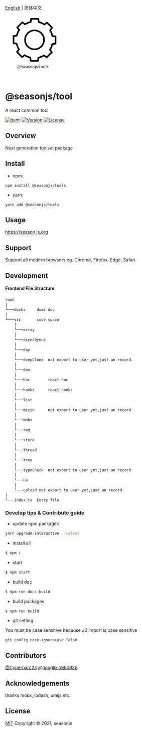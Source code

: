 [English](./README.md) | 简体中文


<img src="./docs/public/icon.svg" width="200">

# @seasonjs/tool

A react common tool  
  
<p align="center">

[![dumi](https://img.shields.io/badge/docs%20by-dumi-blue)](https://github.com/umijs/dumi)
<a href="https://www.npmjs.com/package/@seasonjs/tools"><img src="https://img.shields.io/npm/v/@seasonjs/tools.svg?sanitize=true" alt="Version"></a>
<a href="https://www.npmjs.com/package/@seasonjs/tools"><img src="https://img.shields.io/npm/l/@seasonjs/tools.svg?sanitize=true" alt="License"></a>

</p>

## Overview

Next generation toolset package



## Install

- npm:

```shell
npm install @seasonjs/tools
```

- yarn:

```shell
yarn add @seasonjs/tools
```

## Usage

https://season.js.org

## Support

Support all modern browsers eg. Chrome, Firefox, Edge, Safari.

## Development


#### Frontend File Structure
```
root
│
└───docks     dumi doc 
│   
└───src       code space
    │   
    └───array 
    │   
    └───asyncQyeue
    │   
    └───day
    │   
    └───deepClone  not export to user yet,just an record.
    │   
    └───dom      
    │   
    └───hoc        react hoc
    │   
    └───hooks      react hooks
    │   
    └───list          
    │   
    └───mixin      not export to user yet,just an record.
    │   
    └───mobx
    │   
    └───reg
    │   
    └───store
    │   
    └───thread
    │   
    └───tree
    │   
    └───typeCheck  not export to user yet,just an record.
    │   
    └───ua
    │   
    └───upload not export to user yet,just an record.
│   
└───index.ts  Entry file
```

### Develop tips & Contribute guide

- update npm packages

```bash
yarn upgrade-interactive --latest
```

- install all

```bash
$ npm i
```

- start

```bash
$ npm start
```

- build doc

```bash
$ npm run docs:build
```

- build packages

```bash
$ npm run build
```

- git setting
 
You must be case sensitive because JS import is case sensitive

```
git config core.ignorecase false
```
## Contributors

[@Cyberhan123](https://github.com/cyberhan123)
[@gonglixin980926](https://github.com/gonglixin980926)


## Acknowledgements

thanks mobx, lodash, umijs etc.

## License
[MIT](LICENSE)
Copyright © 2021, seasonjs
